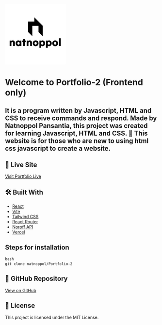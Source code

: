 ![banner img](https://github.com/natnoppol/portfolio-webpage/blob/main/image/portfolio-logo.png)
# Welcome to Portfolio-2 (Frontend only)

## It is a program written by Javascript, HTML and CSS to receive commands and respond. Made by Natnoppol Pansantia, this project was created for learning Javascript, HTML and CSS.  💖 This website is for those who are new to using html css javascript to create a website.

## 🚀 Live Site

[Visit Portfolio Live](https://portfolio-2-delta-virid.vercel.app/)

## 🛠️ Built With

- [React](https://reactjs.org/)
- [Vite](https://vitejs.dev/)
- [Tailwind CSS](https://tailwindcss.com/)
- [React Router](https://reactrouter.com/)
- [Noroff API](https://api.noroff.dev/)
- [Vercel](https://www.Vercel.com/)


## Steps for installation

```
bash
git clone natnoppol/Portfolio-2

```


## 🔗 GitHub Repository

[View on GitHub](https://github.com/natnoppol/Portfolio-2)



## 📄 License

This project is licensed under the MIT License.
